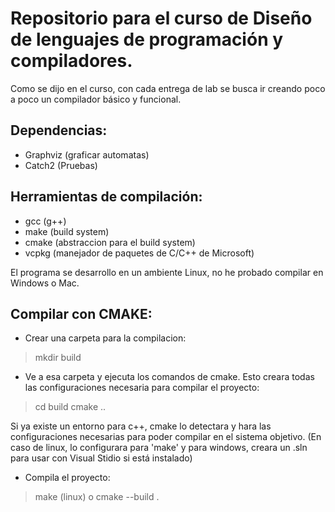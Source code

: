 
# Repositorio para el curso de Diseño de lenguajes de programación y compiladores.

Como se dijo en el curso, con cada entrega de lab se busca ir creando poco a poco 
un compilador básico y funcional.

## Dependencias:

+ Graphviz (graficar automatas)
+ Catch2 (Pruebas)

## Herramientas de compilación:
+ gcc (g++)
+ make (build system)
+ cmake (abstraccion para el build system)
+ vcpkg (manejador de paquetes de C/C++ de Microsoft)

El programa se desarrollo en un ambiente Linux, no he probado compilar en Windows o Mac.

## Compilar con CMAKE:
+ Crear una carpeta para la compilacion:
> mkdir build
+ Ve a esa carpeta y ejecuta los comandos de cmake. Esto creara todas las configuraciones necesaria para
compilar el proyecto:
> cd build
> cmake ..

Si ya existe un entorno para c++, cmake lo detectara y hara las configuraciones necesarias para poder
compilar en el sistema objetivo. (En caso de linux, lo configurara para 'make' y para windows, creara un .sln
para usar con Visual Stidio si está instalado)

+ Compila el proyecto:
> make (linux)
o
> cmake --build .

